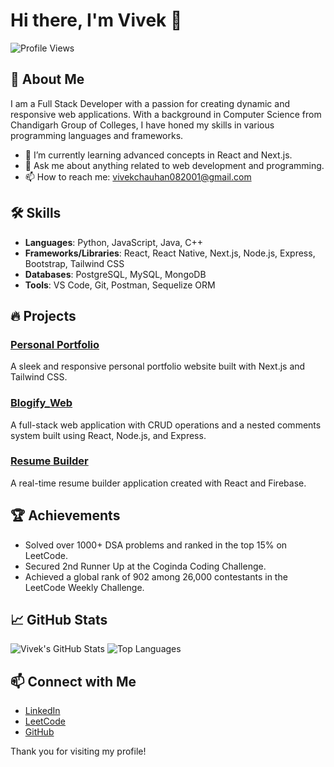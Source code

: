 # Hi there, I'm Vivek 👋

![Profile Views](https://komarev.com/ghpvc/?username=vivekrana775)

## 🚀 About Me
I am a Full Stack Developer with a passion for creating dynamic and responsive web applications. With a background in Computer Science from Chandigarh Group of Colleges, I have honed my skills in various programming languages and frameworks.

- 🌱 I’m currently learning advanced concepts in React and Next.js.
- 💬 Ask me about anything related to web development and programming.
- 📫 How to reach me: [vivekchauhan082001@gmail.com](mailto:vivekchauhan082001@gmail.com)

## 🛠️ Skills

- **Languages**: Python, JavaScript, Java, C++
- **Frameworks/Libraries**: React, React Native, Next.js, Node.js, Express, Bootstrap, Tailwind CSS
- **Databases**: PostgreSQL, MySQL, MongoDB
- **Tools**: VS Code, Git, Postman, Sequelize ORM

## 🔥 Projects

### [Personal Portfolio](https://portfolio-vivekrana775.vercel.app/)
A sleek and responsive personal portfolio website built with Next.js and Tailwind CSS.

### [Blogify_Web](https://github.com/vivekrana775/Blogify_web)
A full-stack web application with CRUD operations and a nested comments system built using React, Node.js, and Express.

### [Resume Builder](https://github.com/vivekrana775/ResumeBuilder)
A real-time resume builder application created with React and Firebase.

## 🏆 Achievements

- Solved over 1000+ DSA problems and ranked in the top 15% on LeetCode.
- Secured 2nd Runner Up at the Coginda Coding Challenge.
- Achieved a global rank of 902 among 26,000 contestants in the LeetCode Weekly Challenge.

## 📈 GitHub Stats

![Vivek's GitHub Stats](https://github-readme-stats.vercel.app/api?username=vivekrana775&show_icons=true&theme=radical)
![Top Languages](https://github-readme-stats.vercel.app/api/top-langs/?username=vivekrana775&layout=compact&theme=radical)

## 📫 Connect with Me

- [LinkedIn](https://www.linkedin.com/in/vivekchauhan775/)
- [LeetCode](https://leetcode.com/vi_ek2/)
- [GitHub](https://github.com/vivekrana775)

Thank you for visiting my profile!
